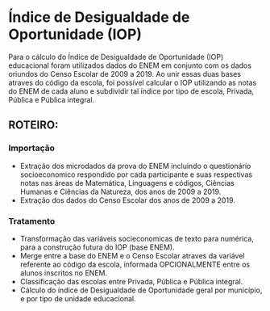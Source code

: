 # Índice de Desigualdade de Oportunidade (IOP)


Para o cálculo do Índice de Desigualdade de Oportunidade (IOP) educacional foram utilizados dados do ENEM em conjunto com os dados oriundos do Censo Escolar de 2009 a 2019. Ao unir essas duas bases atraves do código da escola, foi possível calcular o IOP utilizando as notas do ENEM de cada aluno e subdividir tal índice por tipo de escola, Privada, Pública e Pública integral. 

## ROTEIRO:

### Importação
- Extração dos microdados da prova do ENEM incluindo o questionário socioeconomico respondido por cada participante e suas respectivas notas nas áreas de Matemática, Linguagens e códigos, Ciências Humanas e Ciências da Natureza, dos anos de 2009 a 2019.
- Extração dos dados do Censo Escolar dos anos de 2009 a 2019.

### Tratamento
- Transformação das variáveis socieconomicas de texto para numérica, para a construção futura do IOP (base ENEM). 
- Merge entre a base do ENEM e o Censo Escolar atraves da variável referente ao código da escola, informada OPCIONALMENTE entre os alunos inscritos no ENEM. 
- Classificação das escolas entre Privada, Pública e Pública integral.
- Cálculo do índice de Desigualdade de Oportunidade geral por município, e por tipo de unidade educacional.




